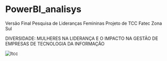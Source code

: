 # PowerBI_analisys

Versão Final Pesquisa de Lideranças Femininas
Projeto de TCC Fatec Zona Sul

DIVERSIDADE: MULHERES NA LIDERANÇA E O IMPACTO NA GESTÃO DE EMPRESAS DE TECNOLOGIA DA INFORMAÇÃO

![ltcc](https://user-images.githubusercontent.com/61762413/207458889-551c2ab8-ee61-440d-9b8a-a82f3a4e5a55.jpg)

